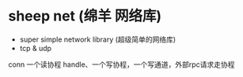 # sheep net (绵羊 网络库)
- super simple network library (超级简单的网络库)
- tcp & udp

conn 一个读协程 handle、一个写协程，一个写通道，外部rpc请求走协程